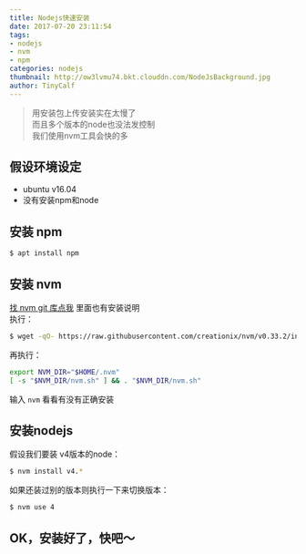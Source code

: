 ```yaml
---
title: Nodejs快速安装
date: 2017-07-20 23:11:54
tags:
- nodejs
- nvm
- npm
categories: nodejs
thumbnail: http://ow3lvmu74.bkt.clouddn.com/NodeJsBackground.jpg
author: TinyCalf
---
```


> 用安装包上传安装实在太慢了 <br>
> 而且多个版本的node也没法发控制 <br>
> 我们使用nvm工具会快的多

## 假设环境设定
*  ubuntu v16.04
*  没有安装npm和node
<!-- more -->
## 安装 npm
```bash
$ apt install npm
```
## 安装 nvm   
[找 nvm git 库点我](https://github.com/creationix/nvm) 里面也有安装说明<br>
执行：
```bash
$ wget -qO- https://raw.githubusercontent.com/creationix/nvm/v0.33.2/install.sh | bash
```
再执行：
```bash
export NVM_DIR="$HOME/.nvm"
[ -s "$NVM_DIR/nvm.sh" ] && . "$NVM_DIR/nvm.sh"
```
输入 `nvm` 看看有没有正确安装

## 安装nodejs
假设我们要装 v4版本的node：
```bash
$ nvm install v4.*
```
如果还装过别的版本则执行一下来切换版本：
```bash
$ nvm use 4
```

## OK，安装好了，快吧～
